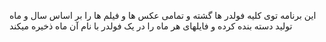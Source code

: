 این برنامه توی کلیه فولدر ها گشته و تمامی عکس ها و فیلم ها را بر اساس سال و ماه تولید دسته بنده کرده و  فایلهای هر ماه را در یک فولدر با نام آن ماه ذخیره میکند
